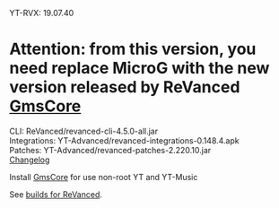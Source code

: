 YT-RVX: 19.07.40  

# Attention: from this version, you need replace MicroG with the new version released by ReVanced [GmsCore](https://github.com/ReVanced/GmsCore/releases/latest)  
CLI: ReVanced/revanced-cli-4.5.0-all.jar  
Integrations: YT-Advanced/revanced-integrations-0.148.4.apk  
Patches: YT-Advanced/revanced-patches-2.220.10.jar  
[Changelog](https://github.com/YT-Advanced/ReX-patches/releases/tag/v2.220.10)  

Install [GmsCore](https://github.com/ReVanced/GmsCore/releases/latest) for use non-root YT and YT-Music  

See [builds for ReVanced](https://github.com/kevinr99089/ReVanced.Builder/releases/latest).  
